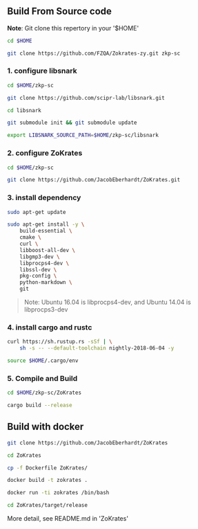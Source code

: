 ## Build From Source code
**Note**: Git clone this repertory in your '$HOME' 
```sh
cd $HOME

git clone https://github.com/FZQA/Zokrates-zy.git zkp-sc
```

### 1. configure libsnark
```sh
cd $HOME/zkp-sc

git clone https://github.com/scipr-lab/libsnark.git

cd libsnark

git submodule init && git submodule update

export LIBSNARK_SOURCE_PATH=$HOME/zkp-sc/libsnark
```
### 2. configure ZoKrates
```sh
cd $HOME/zkp-sc

git clone https://github.com/JacobEberhardt/ZoKrates.git
```

### 3. install dependency
```sh
sudo apt-get update 

sudo apt-get install -y \
    build-essential \
    cmake \
    curl \
    libboost-all-dev \
    libgmp3-dev \
    libprocps4-dev \
    libssl-dev \
    pkg-config \
    python-markdown \
    git
```
> Note: Ubuntu 16.04 is libprocps4-dev, and Ubuntu 14.04 is libprocps3-dev

### 4. install cargo and rustc
```sh
curl https://sh.rustup.rs -sSf | \
    sh -s -- --default-toolchain nightly-2018-06-04 -y

source $HOME/.cargo/env
```

### 5. Compile and Build
```sh
cd $HOME/zkp-sc/ZoKrates

cargo build --release
```

## Build with docker
```bash
git clone https://github.com/JacobEberhardt/ZoKrates

cd ZoKrates

cp -f Dockerfile ZoKrates/

docker build -t zokrates .

docker run -ti zokrates /bin/bash

cd ZoKrates/target/release

```

More detail, see README.md in 'ZoKrates'

